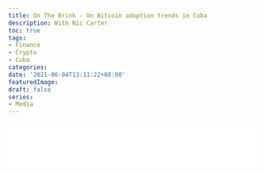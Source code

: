 ```yaml
---
title: On The Brink - On Bitcoin adoption trends in Cuba
description: With Nic Carter
toc: true
tags:
- Finance
- Crypto
- Cuba
categories:
date: '2021-06-04T13:11:22+08:00'
featuredImage:
draft: false
series:
- Media
---
```


<iframe title="Libsyn Player" style="border: none" src="//html5-player.libsyn.com/embed/episode/id/17765648/height/90/theme/custom/thumbnail/yes/direction/forward/render-playlist/no/custom-color/000000/" height="90" width="100%" scrolling="no"  allowfullscreen webkitallowfullscreen mozallowfullscreen oallowfullscreen msallowfullscreen></iframe>
